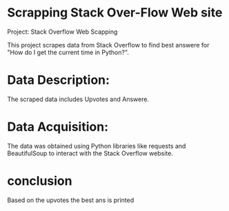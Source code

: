 # Scrapping Stack Over-Flow Web site
Project: Stack Overflow Web Scapping

This project scrapes data from Stack Overflow to find best answere for "How do I get the current time in Python?".

# Data Description:

The scraped data includes Upvotes and Answere.

# Data Acquisition:

The data was obtained using Python libraries like requests and BeautifulSoup to interact with the Stack Overflow website.

# conclusion
Based on the upvotes the best ans is printed
